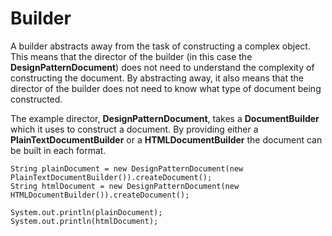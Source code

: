 # Builder

A builder abstracts away from the task of constructing a complex 
object. This means that the director of the builder (in this case
the **DesignPatternDocument**) does not need to understand the
complexity of constructing the document. By abstracting away, it 
also means that the director of the builder does not need to know
what type of document being constructed. 

The example director, **DesignPatternDocument**, takes a
**DocumentBuilder** which it uses to construct a document. By
providing either a **PlainTextDocumentBuilder** or a 
**HTMLDocumentBuilder** the document can be built in each format.  
```
String plainDocument = new DesignPatternDocument(new PlainTextDocumentBuilder()).createDocument();
String htmlDocument = new DesignPatternDocument(new HTMLDocumentBuilder()).createDocument();

System.out.println(plainDocument);
System.out.println(htmlDocument);
```